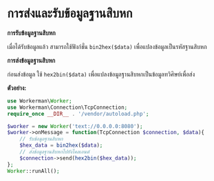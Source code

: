 # การส่งและรับข้อมูลฐานสิบหก

**การรับข้อมูลฐานสิบหก**

เมื่อได้รับข้อมูลแล้ว สามารถใช้ฟังก์ชั่น `bin2hex($data)` เพื่อแปลงข้อมูลเป็นรหัสฐานสิบหก

**การส่งข้อมูลฐานสิบหก**

ก่อนส่งข้อมูล ใช้ `hex2bin($data)` เพื่อแปลงข้อมูลฐานสิบหกเป็นข้อมูลทวิศิษย์เพื่อส่ง

**ตัวอย่าง:**

```php
use Workerman\Worker;
use Workerman\Connection\TcpConnection;
require_once __DIR__ . '/vendor/autoload.php';

$worker = new Worker('text://0.0.0.0:8080');
$worker->onMessage = function(TcpConnection $connection, $data){
    // รับข้อมูลฐานสิบหก
    $hex_data = bin2hex($data);
    // ส่งข้อมูลฐานสิบหกไปยังไคลเอนต์
    $connection->send(hex2bin($hex_data));
};
Worker::runAll();
```
